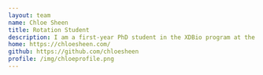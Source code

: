 ```yaml
---
layout: team
name: Chloe Sheen
title: Rotation Student
description: I am a first-year PhD student in the XDBio program at the Johns Hopkins School of Medicine. I am excited to pursue research developing practical computational methods to analyze biomedical data with translational impact. In my free time, I enjoy throwing pottery and trying new recipes.    
home: https://chloesheen.com/
github: https://github.com/chloesheen
profile: /img/chloeprofile.png
---
```

